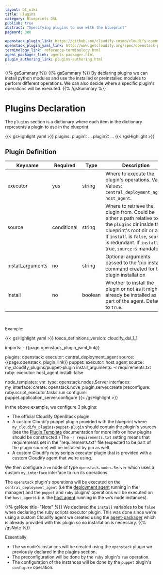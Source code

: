 ```yaml
---
layout: bt_wiki
title: Plugins
category: Blueprints DSL
publish: true
abstract: "Specifying plugins to use with the blueprint"
pageord: 300

openstack_plugin_link: https://github.com/cloudify-cosmo/cloudify-openstack-plugin/archive/1.2.zip
openstack_plugin_yaml_link: http://www.getcloudify.org/spec/openstack-plugin/1.2/plugin.yaml
terminology_link: reference-terminology.html
agent_packager_link: agents-packager.html
plugin_authoring_link: plugins-authoring.html
---
```

{{% gsSummary %}}
{{% gsSummary %}}
By declaring plugins we can install python modules and use the installed or preinstalled modules to perform different operations. We can also decide where a specific plugin's operations will be executed.
{{% /gsSummary %}}

# Plugins Declaration

The `plugins` section is a dictionary where each item in the dictionary represents a plugin to use in the [blueprint]({{page.terminology_link}}#blueprint).

{{< gsHighlight  yaml >}}
plugins:
  plugin1:
    ...
  plugin2:
    ...
{{< /gsHighlight >}}

## Plugin Definition

Keyname           | Required    | Type        | Description
-----------       | --------    | ----        | -----------
executor          | yes         | string      | Where to execute the plugin's operations. Valid Values: `central_deployment_agent`, `host_agent`.
source            | conditional | string      | Where to retrieve the plugin from. Could be either a path relative to the `plugins` dir inside the blueprint's root dir or a url. If `install` is `false`, `source` is redundant. If `install` is true, `source` is mandatory.
install_arguments | no          | string      | Optional arguments passed to the 'pip install' command created for the plugin installation
install           | no          | boolean     | Whether to install the plugin or not as it might already be installed as part of the agent. Defaults to `true`.

<br>

Example:

{{< gsHighlight  yaml >}}
tosca_definitions_version: cloudify_dsl_1_1

imports:
    - {{page.openstack_plugin_yaml_link}}

plugins:
  openstack:
    executor: central_deployment_agent
    source: {{page.openstack_plugin_link}}
  puppet:
    executor: host_agent
    source: my_cloudify_plugins/puppet-plugin
    install_arguments: -r requirements.txt
  ruby:
    executor: host_agent
    install: false

node_templates:
  vm:
    type: openstack.nodes.Server
    interfaces:
      my_interface:
        create: openstack.nove_plugin.server.create
        preconfigure: ruby.script_executor.tasks.run
        configure: puppet.application_server.configure
{{< /gsHighlight >}}

In the above example, we configure 3 plugins:

* The official Cloudify OpenStack plugin.
* A custom Cloudify puppet plugin provided with the blueprint where `my_cloudify_plugins/puppet-plugin` should contain the plugin's sources (see the [Plugin Template]({{page.plugin_authoring_link#the-plugin-template}}) documentation for more info on how plugins should be constructed.) The `-r requirements.txt` setting means that  requirements set in the "requirements.txt" file (expected to be part of the plugin source) will be installed by pip as well.
* A custom Cloudify ruby scripts executor plugin that is provided with a custom Cloudify agent that we're using.

We then configure a `vm` node of type `openstack.nodes.Server` which uses a custom `my_interface` interface to run its operations.

The `openstack` plugin's operations will be executed on the `central_deployment_agent` (i.e the [deployment agent]({{page.terminology_link}}#deployment-agent) running in the manager) and the `puppet` and `ruby` plugins' operations will be executed on the `host_agent`s (i.e. the [host agent]({{page.terminology_link}}#host-agent) running in the `vm`'s node instances).

{{% gsNote title="Note" %}}
We declared the `install` variables to be `false` when declaring the ruby scripts executor plugin. This was done since we're using a custom Cloudify agent we created using the [agent-packager]({{page.agent_packager_link}}) which is already provided with this plugin so no installation is necessary.
{{% /gsNote %}}

Essentially:

* The `vm` node's instances will be created using the `openstack` plugin we previously declared in the plugins section.
* The preconfiguration will be done by the `ruby` plugin's `run` operation.
* The configuration of the instances will be done by the `puppet` plugin's `configure` operation.
